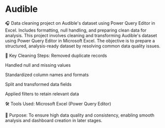 # Audible
🎧 Data cleaning project on Audible's dataset using Power Query Editor in Excel. Includes formatting, null handling, and preparing clean data for analysis.
This project involves cleaning and transforming Audible's dataset using Power Query Editor in Microsoft Excel. The objective is to prepare a structured, analysis-ready dataset by resolving common data quality issues.

🧼 Key Cleaning Steps:
Removed duplicate records

Handled null and missing values

Standardized column names and formats

Split and transformed data fields

Applied filters to retain relevant data

🛠️ Tools Used:
Microsoft Excel (Power Query Editor)

🎯 Purpose:
To ensure high data quality and consistency, enabling smooth analysis and dashboard creation in later stages.
